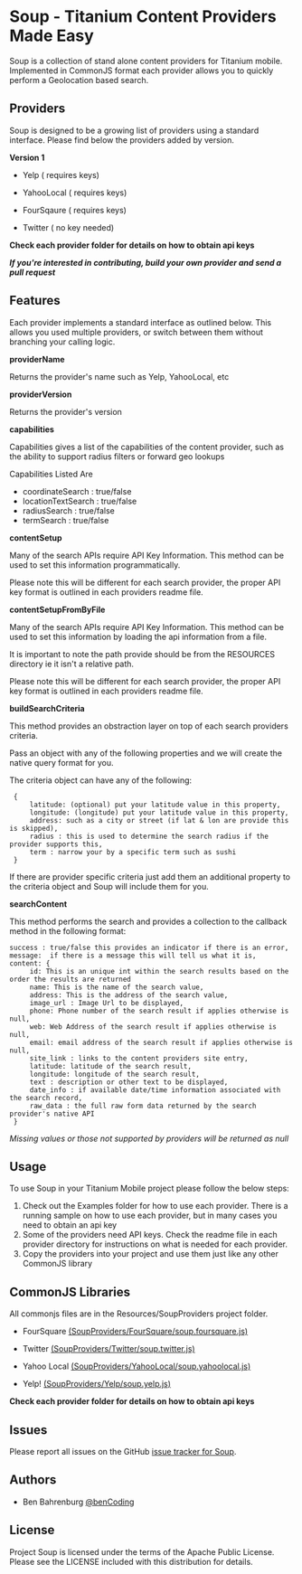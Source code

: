 # Soup - Titanium Content Providers Made Easy

Soup is a collection of stand alone content providers for Titanium mobile.  
Implemented in CommonJS format each provider allows you to quickly perform a Geolocation based search.

## Providers

Soup is designed to be a growing list of providers using a standard interface. Please find below the providers added by version. 

<b>Version 1</b>

* Yelp ( requires keys)

* YahooLocal ( requires keys)

* FourSqaure ( requires keys)

* Twitter ( no key needed)

<b>Check each provider folder for details on how to obtain api keys</b>

*<b>If you're interested in contributing, build your own provider and send a pull request</b>*

## Features

Each provider implements a standard interface as outlined below. This allows you used multiple providers, or switch between them without branching your calling logic.

<b>providerName</b>

Returns the provider's name such as Yelp, YahooLocal, etc

<b>providerVersion</b>

Returns the provider's version

<b>capabilities</b>

Capabilities gives a list of the capabilities of the content provider, such as the ability	to support radius filters or forward geo lookups

Capabilities Listed Are

* coordinateSearch : true/false
* locationTextSearch : true/false
* radiusSearch : true/false
* termSearch : true/false

<b>contentSetup</b> 

Many of the search APIs require API Key Information. This method can be used to set this information programmatically.

Please note this will be different for each search provider, the proper API key format is outlined in each providers readme file.

<b>contentSetupFromByFile</b>

Many of the search APIs require API Key Information. This method can be used to set this information by loading the api information from a file.

It is important to note the path provide should be from the RESOURCES directory ie it isn't a relative path.

Please note this will be different for each search provider, the proper API key format is outlined in each providers readme file.

<b>buildSearchCriteria</b>

This method provides an obstraction layer on top of each search providers criteria.

Pass an object with any of the following properties and we will create the native query format for you.

The criteria object can have any of the following:

	 {
		 latitude: (optional) put your latitude value in this property,
		 longitude: (longitude) put your latitude value in this property,
		 address: such as a city or street (if lat & lon are provide this is skipped),
		 radius : this is used to determine the search radius if the provider supports this,
		 term : narrow your by a specific term such as sushi
	 }
	 
If there are provider specific criteria just add them an additional property to the criteria object and Soup will include them for you.
	 
<b>searchContent</b>

This method performs the search and provides a collection to the callback method in the following format:

	success : true/false this provides an indicator if there is an error,
	message:  if there is a message this will tell us what it is,
	content: {
		 id: This is an unique int within the search results based on the order the results are returned
		 name: This is the name of the search value,
		 address: This is the address of the search value,
		 image_url : Image Url to be displayed,
		 phone: Phone number of the search result if applies otherwise is null,
		 web: Web Address of the search result if applies otherwise is null,
		 email: email address of the search result if applies otherwise is null,
		 site_link : links to the content providers site entry,
		 latitude: latitude of the search result,
		 longitude: longitude of the search result,
		 text : description or other text to be displayed,
		 date_info : if available date/time information associated with the search record,
		 raw_data : the full raw form data returned by the search provider's native API
	 }

*Missing values or those not supported by providers will be returned as null*

## Usage

To use Soup in your Titanium Mobile project please follow the below steps:

1. Check out the Examples folder for how to use each provider. There is a running sample on how to use each provider, but in many cases you need to obtain an api key
2. Some of the providers need API keys. Check the readme file in each provider directory for instructions on what is needed for each provider.
3. Copy the providers into your project and use them just like any other CommonJS library


## CommonJS Libraries

All commonjs files are in the Resources/SoupProviders project folder.

* FourSquare [(SoupProviders/FourSquare/soup.foursquare.js)](https://github.com/benbahrenburg/Soup/tree/master/Resources/SoupProviders/FourSquare)

* Twitter [(SoupProviders/Twitter/soup.twitter.js)](https://github.com/benbahrenburg/Soup/tree/master/Resources/SoupProviders/Twitter)

* Yahoo Local [(SoupProviders/YahooLocal/soup.yahoolocal.js)](https://github.com/benbahrenburg/Soup/tree/master/Resources/SoupProviders/YahooLocal)

* Yelp! [(SoupProviders/Yelp/soup.yelp.js)](https://github.com/benbahrenburg/Soup/tree/master/Resources/SoupProviders/Yelp)


<b>Check each provider folder for details on how to obtain api keys</b>

## Issues

Please report all issues on the GitHub [issue tracker for Soup](https://github.com/benbahrenburg/Soup/issues).

## Authors

  * Ben Bahrenburg [@benCoding](http://twitter.com/benCoding)

## License ##

Project Soup is licensed under the terms of the Apache Public License. Please see the LICENSE included with this distribution for details.
